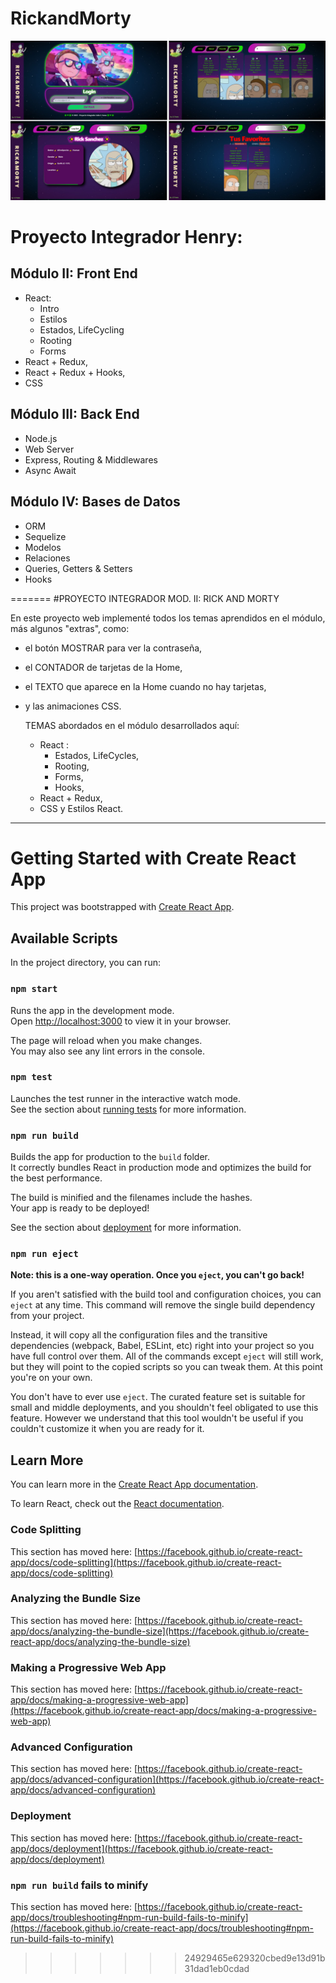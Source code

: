 # RickandMorty


<img src=./proyecto.jpg alt= "proyecto" />

<h1> Proyecto Integrador Henry: </h1>

<h2> Módulo II: Front End </h2>
 <ul>
  <li>React:
      <ul>
      <li> Intro </li>
      <li> Estilos </li>
      <li> Estados, LifeCycling </li>
      <li> Rooting </li>
      <li> Forms </li>
      </ul>
      </li>
      
  <li>React + Redux, </li>
  <li>React + Redux + Hooks, </li>
  <li>CSS </li>
  </ul>

  <h2> Módulo III: Back End </h2>
  <ul>
  <li>Node.js</li>
  <li>Web Server</li>
  <li>Express, Routing & Middlewares</li>
  <li>Async Await</li>
</ul>

  <h2> Módulo IV: Bases de Datos </h2>
  <ul>
  <li>ORM</li>
  <li>Sequelize</li>
  <li>Modelos</li>
  <li>Relaciones</li>
  <li>Queries, Getters & Setters</li>
  <li>Hooks</li>
</ul>
=======
#PROYECTO INTEGRADOR MOD. II: RICK AND MORTY

En este proyecto web implementé todos los temas aprendidos en el módulo, 
más algunos "extras", como: 
* el botón MOSTRAR para ver la contraseña,
* el CONTADOR de tarjetas de la Home,
* el TEXTO que aparece en la Home cuando no hay tarjetas,
* y las animaciones CSS.

  TEMAS abordados en el módulo desarrollados aquí:
  - React :
      + Estados, LifeCycles,
      + Rooting,
      + Forms,
      + Hooks,
  - React + Redux,
  - CSS y Estilos React.

***************************************************************************


# Getting Started with Create React App

This project was bootstrapped with [Create React App](https://github.com/facebook/create-react-app).

## Available Scripts

In the project directory, you can run:

### `npm start`

Runs the app in the development mode.\
Open [http://localhost:3000](http://localhost:3000) to view it in your browser.

The page will reload when you make changes.\
You may also see any lint errors in the console.

### `npm test`

Launches the test runner in the interactive watch mode.\
See the section about [running tests](https://facebook.github.io/create-react-app/docs/running-tests) for more information.

### `npm run build`

Builds the app for production to the `build` folder.\
It correctly bundles React in production mode and optimizes the build for the best performance.

The build is minified and the filenames include the hashes.\
Your app is ready to be deployed!

See the section about [deployment](https://facebook.github.io/create-react-app/docs/deployment) for more information.

### `npm run eject`

**Note: this is a one-way operation. Once you `eject`, you can't go back!**

If you aren't satisfied with the build tool and configuration choices, you can `eject` at any time. This command will remove the single build dependency from your project.

Instead, it will copy all the configuration files and the transitive dependencies (webpack, Babel, ESLint, etc) right into your project so you have full control over them. All of the commands except `eject` will still work, but they will point to the copied scripts so you can tweak them. At this point you're on your own.

You don't have to ever use `eject`. The curated feature set is suitable for small and middle deployments, and you shouldn't feel obligated to use this feature. However we understand that this tool wouldn't be useful if you couldn't customize it when you are ready for it.

## Learn More

You can learn more in the [Create React App documentation](https://facebook.github.io/create-react-app/docs/getting-started).

To learn React, check out the [React documentation](https://reactjs.org/).

### Code Splitting

This section has moved here: [https://facebook.github.io/create-react-app/docs/code-splitting](https://facebook.github.io/create-react-app/docs/code-splitting)

### Analyzing the Bundle Size

This section has moved here: [https://facebook.github.io/create-react-app/docs/analyzing-the-bundle-size](https://facebook.github.io/create-react-app/docs/analyzing-the-bundle-size)

### Making a Progressive Web App

This section has moved here: [https://facebook.github.io/create-react-app/docs/making-a-progressive-web-app](https://facebook.github.io/create-react-app/docs/making-a-progressive-web-app)

### Advanced Configuration

This section has moved here: [https://facebook.github.io/create-react-app/docs/advanced-configuration](https://facebook.github.io/create-react-app/docs/advanced-configuration)

### Deployment

This section has moved here: [https://facebook.github.io/create-react-app/docs/deployment](https://facebook.github.io/create-react-app/docs/deployment)

### `npm run build` fails to minify

This section has moved here: [https://facebook.github.io/create-react-app/docs/troubleshooting#npm-run-build-fails-to-minify](https://facebook.github.io/create-react-app/docs/troubleshooting#npm-run-build-fails-to-minify)
>>>>>>> 24929465e629320cbed9e13d91b31dad1eb0cdad
